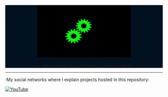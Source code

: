 <div>
  <div align="center" style="background-color:#011120"">
    <img width="300px" src="./Engranaje.gif">
    <p>&gt;: Hello, FRANCISCO MIRALLES FERRER here!</p>
  </div>
  <hr>
  <p>·My social networks where I explain projects hosted in this repository:</p>
  <a href="https://www.youtube.com/@FMirallesF" target="_blank">
    <img src="https://upload.wikimedia.org/wikipedia/commons/4/42/YouTube_icon_%282013-2017%29.png" alt="YouTube" width="20px">
  </a>
</div>
